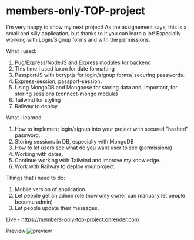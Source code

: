 # members-only-TOP-project

I'm very happy to show my next project! As the assignement says, this is a small and silly application, but thanks to it you can learn a lot! Especially working with Login/Signup forms and with the permissions.

What i used:

1. Pug/Express/NodeJS and Express modules for backend
2. This time i used luxon for date formatting
3. PassportJS with bcryptjs for login/signup forms/ securing passwords.
4. Express-session, passport-session.
5. Using MongoDB and Mongoose for storing data and, important, for storing sessions (connect-mongo module)
6. Tailwind for styling
7. Railway to deploy

What i learned:

1. How to implement login/signup into your project with secured "hashed" password.
2. Storing sessions in DB, especially with MongoDB
3. How to let users see what do you want user to see (permissions)
4. Working with dates.
5. Continue working with Tailwind and improve my knowledge.
6. Work with Railway to deploy your project.

Things that i need to do:

1. Mobile version of application.
2. Let people get an admin role (now only owner can manually let people become admin)
3. Let people update their messages.

Live - https://members-only-top-project.onrender.com

Preview
![preview](https://i.imgur.com/AuQIQvL.png "Application Preview")

